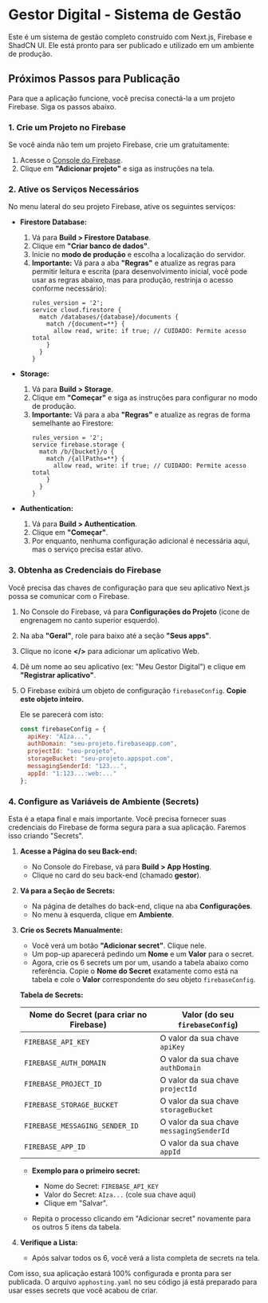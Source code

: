 # Gestor Digital - Sistema de Gestão

Este é um sistema de gestão completo construído com Next.js, Firebase e ShadCN UI. Ele está pronto para ser publicado e utilizado em um ambiente de produção.

## Próximos Passos para Publicação

Para que a aplicação funcione, você precisa conectá-la a um projeto Firebase. Siga os passos abaixo.

### 1. Crie um Projeto no Firebase

Se você ainda não tem um projeto Firebase, crie um gratuitamente:

1.  Acesse o [Console do Firebase](https://console.firebase.google.com/).
2.  Clique em **"Adicionar projeto"** e siga as instruções na tela.

### 2. Ative os Serviços Necessários

No menu lateral do seu projeto Firebase, ative os seguintes serviços:

*   **Firestore Database:**
    1.  Vá para **Build > Firestore Database**.
    2.  Clique em **"Criar banco de dados"**.
    3.  Inicie no **modo de produção** e escolha a localização do servidor.
    4.  **Importante:** Vá para a aba **"Regras"** e atualize as regras para permitir leitura e escrita (para desenvolvimento inicial, você pode usar as regras abaixo, mas para produção, restrinja o acesso conforme necessário):
        ```
        rules_version = '2';
        service cloud.firestore {
          match /databases/{database}/documents {
            match /{document=**} {
              allow read, write: if true; // CUIDADO: Permite acesso total
            }
          }
        }
        ```

*   **Storage:**
    1.  Vá para **Build > Storage**.
    2.  Clique em **"Começar"** e siga as instruções para configurar no modo de produção.
    3.  **Importante:** Vá para a aba **"Regras"** e atualize as regras de forma semelhante ao Firestore:
        ```
        rules_version = '2';
        service firebase.storage {
          match /b/{bucket}/o {
            match /{allPaths=**} {
              allow read, write: if true; // CUIDADO: Permite acesso total
            }
          }
        }
        ```

*   **Authentication:**
    1.  Vá para **Build > Authentication**.
    2.  Clique em **"Começar"**.
    3.  Por enquanto, nenhuma configuração adicional é necessária aqui, mas o serviço precisa estar ativo.

### 3. Obtenha as Credenciais do Firebase

Você precisa das chaves de configuração para que seu aplicativo Next.js possa se comunicar com o Firebase.

1.  No Console do Firebase, vá para **Configurações do Projeto** (ícone de engrenagem no canto superior esquerdo).
2.  Na aba **"Geral"**, role para baixo até a seção **"Seus apps"**.
3.  Clique no ícone **</>** para adicionar um aplicativo Web.
4.  Dê um nome ao seu aplicativo (ex: "Meu Gestor Digital") e clique em **"Registrar aplicativo"**.
5.  O Firebase exibirá um objeto de configuração `firebaseConfig`. **Copie este objeto inteiro.**

    Ele se parecerá com isto:
    ```javascript
    const firebaseConfig = {
      apiKey: "AIza...",
      authDomain: "seu-projeto.firebaseapp.com",
      projectId: "seu-projeto",
      storageBucket: "seu-projeto.appspot.com",
      messagingSenderId: "123...",
      appId: "1:123...:web:..."
    };
    ```

### 4. Configure as Variáveis de Ambiente (Secrets)

Esta é a etapa final e mais importante. Você precisa fornecer suas credenciais do Firebase de forma segura para a sua aplicação. Faremos isso criando "Secrets".

1.  **Acesse a Página do seu Back-end:**
    *   No Console do Firebase, vá para **Build > App Hosting**.
    *   Clique no card do seu back-end (chamado **gestor**).

2.  **Vá para a Seção de Secrets:**
    *   Na página de detalhes do back-end, clique na aba **Configurações**.
    *   No menu à esquerda, clique em **Ambiente**.

3.  **Crie os Secrets Manualmente:**
    *   Você verá um botão **"Adicionar secret"**. Clique nele.
    *   Um pop-up aparecerá pedindo um **Nome** e um **Valor** para o secret.
    *   Agora, crie os 6 secrets um por um, usando a tabela abaixo como referência. Copie o **Nome do Secret** exatamente como está na tabela e cole o **Valor** correspondente do seu objeto `firebaseConfig`.

    **Tabela de Secrets:**

    | Nome do Secret (para criar no Firebase) | Valor (do seu `firebaseConfig`)     |
    | ------------------------------------- | ----------------------------------- |
    | `FIREBASE_API_KEY`                    | O valor da sua chave `apiKey`           |
    | `FIREBASE_AUTH_DOMAIN`                | O valor da sua chave `authDomain`       |
    | `FIREBASE_PROJECT_ID`                 | O valor da sua chave `projectId`        |
    | `FIREBASE_STORAGE_BUCKET`             | O valor da sua chave `storageBucket`    |
    | `FIREBASE_MESSAGING_SENDER_ID`        | O valor da sua chave `messagingSenderId`|
    | `FIREBASE_APP_ID`                     | O valor da sua chave `appId`            |

    *   **Exemplo para o primeiro secret:**
        *   Nome do Secret: `FIREBASE_API_KEY`
        *   Valor do Secret: `AIza...` (cole sua chave aqui)
        *   Clique em "Salvar".

    *   Repita o processo clicando em "Adicionar secret" novamente para os outros 5 itens da tabela.

4.  **Verifique a Lista:**
    *   Após salvar todos os 6, você verá a lista completa de secrets na tela.

Com isso, sua aplicação estará 100% configurada e pronta para ser publicada. O arquivo `apphosting.yaml` no seu código já está preparado para usar esses secrets que você acabou de criar.
